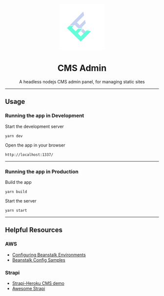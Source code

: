<div align="center">
    <img alt="by Eric Furspan" src="admin/src/assets/images/logo.svg" width="150px" />
  <h1>CMS Admin</h1>
  <p>A headless nodejs CMS admin panel, for managing static sites</i></p>
</div>

***********************************************

## Usage
### Running the app in Development
  Start the development server
  ```
  yarn dev
  ```
  Open the app in your browser
  ```
  http://localhost:1337/
  ```

***********************************************

### Running the app in Production
  Build the app
  ```
  yarn build
  ```
  Start the server
  ```
  yarn start
  ```

***********************************************

## Helpful Resources
### AWS
- [Configuring Beanstalk Environments](https://docs.aws.amazon.com/elasticbeanstalk/latest/dg/beanstalk-environment-configuration-advanced.html)
- [Beanstalk Config Samples](https://github.com/awsdocs/elastic-beanstalk-samples/tree/master/configuration-files/aws-provided)

### Strapi
- [Strapi-Heroku CMS demo](https://github.com/strapi/strapi-heroku-cms-demo)
- [Awesome Strapi](https://github.com/strapi/awesome-strapi)


